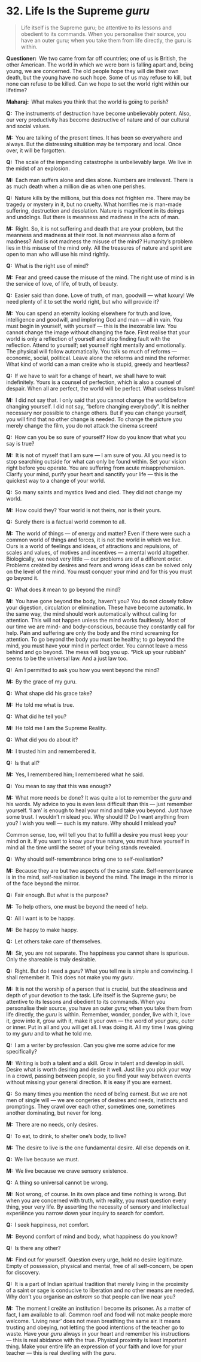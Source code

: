# 32. Life Is the Supreme *guru*

>Life itself is the Supreme <span style=font-style:normal>guru</span>; be 
attentive to its lessons and obedient to its commands. When you personalise 
their source, you have an outer <span style=font-style:normal>guru</span>; 
when you take them from life directly, the <span 
style=font-style:normal>guru</span> is within.

**Questioner:**&ensp;We two came from far off countries; one of us is British, 
the other American. The world in which we were born is falling apart and, 
beïng young, we are concerned. The old people hope they will die their own 
death, but the young have no such hope. Some of us may refuse to kill, but 
none can refuse to be killed. Can we hope to set the world right within our 
lifetime?

**Maharaj:**&ensp;What makes you think that the world is goïng to perish?

**Q:**&ensp;The instruments of destruction have become unbelievably potent. 
Also, our very productivity has become destructive of nature and of our 
cultural and social values.

**M:**&ensp;You are talking of the present times. It has been so everywhere 
and always. But the distressing situätion may be temporary and local. Once 
over, it will be forgotten.

**Q:**&ensp;The scale of the impending catastrophe is unbelievably large. We 
live in the midst of an explosion.

**M:**&ensp;Each man suffers alone and dies alone. Numbers are irrelevant. 
There is as much death when a million die as when one perishes.

**Q:**&ensp;Nature kills by the millions, but this does not frighten me. There 
may be tragedy or mystery in it, but no cruelty. What horrifies me is man-made 
suffering, destruction and desolation. Nature is magnificent in its doïngs and 
undoïngs. But there is meanness and madness in the acts of man.

**M:**&ensp;Right. So, it is not suffering and death that are your problem, but 
the meanness and madness at their root. Is not meanness also a form of 
madness? And is not madness the misuse of the mind? Humanity’s problem lies in 
this misuse of the mind only. All the treasures of nature and spirit are open 
to man who will use his mind rightly.

**Q:**&ensp;What is the right use of mind?

**M:**&ensp;Fear and greed cause the misuse of the mind. The right use of mind 
is in the service of love, of life, of truth, of beauty.

**Q:**&ensp;Easier said than done. Love of truth, of man, goodwill — what 
luxury! We need plenty of it to set the world right, but who will provide it?

**M:**&ensp;You can spend an eternity looking elsewhere for truth and love, 
intelligence and goodwill, and imploring God and man — all in vain. You must 
begin in yourself, with yourself — this is the inexorable law. You cannot 
change the image without changing the face. First realise that your world is 
only a reflection of yourself and stop finding fault with the reflection. 
Attend to yourself; set yourself right mentally and emotionally. The physical 
will follow automatically. You talk so much of reforms — economic, social, 
political. Leave alone the reforms and mind the reformer. What kind of world 
can a man creäte who is stupid, greedy and heartless?

**Q:**&ensp;If we have to wait for a change of heart, we shall have to wait 
indefinitely. Yours is a counsel of perfection, which is also a counsel of 
despair. When all are perfect, the world will be perfect. What useless truïsm!

**M:**&ensp;I did not say that. I only said that you cannot change the world 
before changing yourself. I did not say, “before changing everybody”. It is 
neither necessary nor possible to change others. But if you can change 
yourself, you will find that no other change is needed. To change the picture 
you merely change the film, you do not attack the cinema screen!

**Q:**&ensp;How can you be so sure of yourself? How do you know that what you 
say is true?

**M:**&ensp;It is not of myself that I am sure — I am sure of you. All you 
need is to stop searching outside for what can only be found within. Set your 
vision right before you operate. You are suffering from acute misapprehension. 
Clarify your mind, purify your heart and sanctify your life — this is the 
quickest way to a change of your world.

**Q:**&ensp;So many saints and mystics lived and died. They did not change my 
world.

**M:**&ensp;How could they? Your world is not theirs, nor is their yours.

**Q:**&ensp;Surely there is a factual world common to all.

**M:**&ensp;The world of things — of energy and matter? Even if there were 
such a common world of things and forces, it is not the world in which we 
live. Ours is a world of feelings and ideas, of attractions and repulsions, of 
scales and values, of motives and incentives — a mental world altogether. 
Biologically, we need very little — our problems are of a different order. 
Problems creäted by desires and fears and wrong ideas can be solved only on 
the level of the mind. You must conquer your mind and for this you must go 
beyond it.

**Q:**&ensp;What does it mean to go beyond the mind?

**M:**&ensp;You have gone beyond the body, haven’t you? You do not closely 
follow your digestion, circulation or elimination. These have become 
automatic. In the same way, the mind should work automatically without calling 
for attention. This will not happen unless the mind works faultlessly. Most of 
our time we are mind- and body-conscious, because they constantly call for 
help. Pain and suffering are only the body and the mind screaming for 
attention. To go beyond the body you must be healthy; to go beyond the mind, 
you must have your mind in perfect order. You cannot leave a mess behind and 
go beyond. The mess will bog you up. “Pick up your rubbish” seems to be the 
universal law. And a just law too.

**Q:**&ensp;Am I permitted to ask you how you went beyond the mind?

**M:**&ensp;By the grace of my <span data-tippy-content="Spiritual teacher, 
preceptor.">guru</span>.

**Q:**&ensp;What shape did his grace take?

**M:**&ensp;He told me what is true.

**Q:**&ensp;What did he tell you?

**M:**&ensp;He told me I am the Supreme Reality.

**Q:**&ensp;What did you do about it?

**M:**&ensp;I trusted him and remembered it.

**Q:**&ensp;Is that all?

**M:**&ensp;Yes, I remembered him; I remembered what he said.

**Q:**&ensp;You mean to say that this was enough?

**M:**&ensp;What more needs be done? It was quite a lot to remember the *guru* 
and his words. My advice to you is even less difficult than this — just 
remember yourself. ‘I am’ is enough to heal your mind and take you beyond. 
Just have some trust. I wouldn’t mislead you. Why should I? Do I want anything 
from you? I wish you well — such is my nature. Why should I mislead you? 

Common sense, too, will tell you that to fulfill a desire you must keep your 
mind on it. If you want to know your true nature, you must have yourself in 
mind all the time until the secret of your beïng stands revealed.

**Q:**&ensp;Why should self-remembrance bring one to self-realisation?

**M:**&ensp;Because they are but two aspects of the same state. 
Self-remembrance is in the mind, self-realisation is beyond the mind. The 
image in the mirror is of the face beyond the mirror.

**Q:**&ensp;Fair enough. But what is the purpose?

**M:**&ensp;To help others, one must be beyond the need of help.

**Q:**&ensp;All I want is to be happy.

**M:**&ensp;Be happy to make happy.

**Q:**&ensp;Let others take care of themselves.

**M:**&ensp;Sir, you are not separate. The happiness you cannot share is 
spurious. Only the shareable is truly desirable.

**Q:**&ensp;Right. But do I need a *guru*? What you tell me is simple and 
convincing. I shall remember it. This does not make you my *guru*.

**M:**&ensp;It is not the worship of a person that is crucial, but the 
steadiness and depth of your devotion to the task. Life itself is the Supreme 
*guru*; be attentive to its lessons and obedient to its commands. When you 
personalise their source, you have an outer *guru*; when you take them from 
life directly, the *guru* is within. Remember, wonder, ponder, live with it, 
love it, grow into it, grow with it, make it your own — the word of your 
*guru*, outer or inner. Put in all and you will get all. I was doïng it. All 
my time I was giving to my *guru* and to what he told me.

**Q:**&ensp;I am a writer by profession. Can you give me some advice for me 
specifically?

**M:**&ensp;Writing is both a talent and a skill. Grow in talent and develop 
in skill. Desire what is worth desiring and desire it well. Just like you pick 
your way in a crowd, passing between people, so you find your way between 
events without missing your general direction. It is easy if you are earnest.

**Q:**&ensp;So many times you mention the need of beïng earnest. But we are 
not men of single will — we are congeries of desires and needs, instincts and 
promptings. They crawl over each other, sometimes one, sometimes another 
dominating, but never for long.

**M:**&ensp;There are no needs, only desires.

**Q:**&ensp;To eat, to drink, to shelter one’s body, to live?

**M:**&ensp;The desire to live is the one fundamental desire. All else depends 
on it.

**Q:**&ensp;We live because we must.

**M:**&ensp;We live because we crave sensory existence.

**Q:**&ensp;A thing so universal cannot be wrong.

**M:**&ensp;Not wrong, of course. In its own place and time nothing is wrong. 
But when you are concerned with truth, with reality, you must question every 
thing, your very life. By asserting the necessity of sensory and intellectual 
experiënce you narrow down your inquiry to search for comfort.

**Q:**&ensp;I seek happiness, not comfort.

**M:**&ensp;Beyond comfort of mind and body, what happiness do you know?

**Q:**&ensp;Is there any other?

**M:**&ensp;Find out for yourself. Question every urge, hold no desire 
legitimate. Empty of possession, physical and mental, free of all 
self-concern, be open for discovery.

**Q:**&ensp;It is a part of Indian spiritual tradition that merely living in 
the proximity of a saint or sage is conducive to liberation and no other means 
are needed. Why don’t you organise an *ashram* so that people can live near 
you?

**M:**&ensp;The moment I creäte an institution I become its prisoner. As a 
matter of fact, I am available to all. Common roof and food will not make 
people more welcome. ‘Living near’ does not mean breathing the same air. It 
means trusting and obeying, not letting the good intentions of the teacher go 
to waste. Have your *guru* always in your heart and remember his instructions 
— this is real abidance with the true. Physical proximity is least important 
thing. Make your entire life an expression of your faith and love for your 
teacher — this is real dwelling with the *guru*.

<script>
export default {
  props: ["slot-key"],
  mounted () {
    tippy("[data-tippy-content]", {allowHTML: true});
  }
}
</script>